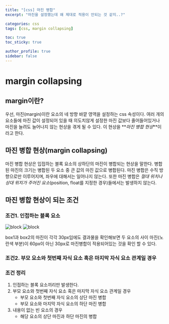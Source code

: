```yaml
---
title: "[css] 마진 병합"
excerpt: "마진을 설정했는데 왜 제대로 적용이 안되는 것 같지..?"

categories: css
tags: [css, margin collapsing]

toc: true
toc_sticky: true

author_profile: true
sidebar: false
---
```


# margin collapsing

## margin이란?

우선, 마진(margin)이란 요소의 네 방향 바깥 영역을 설정하는 css 속성이다.
여러 개의 요소들에 마진 값이 설정되어 있을 때 의도치않게 설정한 마진 값보다 줄어들어있거나 마진을 늘려도 늘어나지 않는 현상을 겪게 될 수 있다.
이 현상을 **_마진 병합 현상_**이라고 한다.

## 마진 병합 현상(margin collapsing)

마진 병합 현상은 입접하는 블록 요소의 상하단의 마진이 병합되는 현상을 말한다.
병합된 마진의 크기는 병합된 두 요소 중 큰 값의 마진 값으로 병합된다.
마진 병합은 수직 방향으로만 이루어지며, 좌우에 대해서는 일어나지 않는다.
또한 마진 병합은 _절대 위치나 상대 위치가 주어진 요소_(position, float를 지정한 경우)들에서는 발생하지 않는다.

## 마진 병합 현상이 되는 조건

### 조건1. 인접하는 블록 요소

![block](/assests/imgages/margin-collapsing1.PNG)
![block](/assests/imgages/margin-collapsing2.PNG)

box1과 box2의 마진이 각각 30px임에도 결과물을 확인해보면 두 요소의 사이 마진(노란색 부분)이 60px이 아닌 30px로 마진병합이 적용되어있는 것을 확인 할 수 있다.

### 조건2. 부모 요소와 첫번째 자식 요소 혹은 마지막 자식 요소 관계일 경우

### 조건 정리

1. 인접하는 블록 요소끼리만 발생한다.
2. 부모 요소와 첫번째 자식 요소 혹은 마지막 자식 요소 관계일 경우
   - 부모 요소와 첫번째 자식 요소의 상단 마진 병합
   - 부모 요소와 마지막 자식 요소의 하단 마진 병합
3. 내용이 없는 빈 요소의 경우
   - 해당 요소의 상단 마진과 하단 마진의 병합
